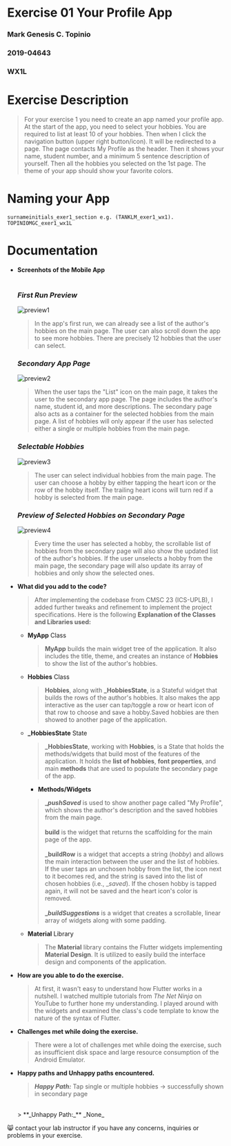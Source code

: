 # Exercise 01 Your Profile App
### Mark Genesis C. Topinio
### 2019-04643
### WX1L

# Exercise Description
> For your exercise 1 you need to create an app named your profile app. At the start of the app, you need to select your hobbies. You are required to list at least 10 of your hobbies. Then when I click the navigation button (upper right button/icon). It will be redirected to a page. The page contacts My Profile as the header. Then it shows your name, student number, and a minimum 5 sentence description of yourself. Then all the hobbies you selected on the 1st page. The theme of your app should show your favorite colors. 

# Naming your App
```
surnameinitials_exer1_section e.g. (TANKLM_exer1_wx1).
TOPINIOMGC_exer1_wx1L
```

# Documentation
- **Screenhots of the Mobile App**<br/><br/>
    ### _First Run Preview_
    ![preview1](images/preview1.png) <br/>
    > In the app's first run, we can already see a list of the author's hobbies on the main page. The user can also scroll down the app to see more hobbies. There are precisely 12 hobbies that the user can select.

    ### _Secondary App Page_
    ![preview2](images/preview2.png) <br/>
    > When the user taps the "List" icon on the main page, it takes the user to the secondary app page. The page includes the author's name, student id, and more descriptions. The secondary page also acts as a container for the selected hobbies from the main page. A list of hobbies will only appear if the user has selected either a single or multiple hobbies from the main page.

    ### _Selectable Hobbies_
    ![preview3](images/preview3.png) <br/>
    > The user can select individual hobbies from the main page. The user can choose a hobby by either tapping the heart icon or the row of the hobby itself. The trailing heart icons will turn red if a hobby is selected from the main page.

    ### _Preview of Selected Hobbies on Secondary Page_
    ![preview4](images/preview4.png) <br/>
    > Every time the user has selected a hobby, the scrollable list of hobbies from the secondary page will also show the updated list of the author's hobbies. If the user unselects a hobby from the main page, the secondary page will also update its array of hobbies and only show the selected ones.



- **What did you add to the code?**

    >After implementing the codebase from CMSC 23 (ICS-UPLB), I added further tweaks and refinement to implement the project specifications. Here is the following **Explanation of the Classes and Libraries used:**
    - **MyApp** Class
        > **MyApp** builds the main widget tree of the application. It also includes the title, theme, and creates an instance of **Hobbies** to show the list of the author's hobbies.
    - **Hobbies** Class
        > **Hobbies**, along with **_HobbiesState**, is a Stateful widget that builds the rows of the author's hobbies. It also makes the app interactive as the user can tap/toggle a row or heart icon of that row to choose and save a hobby.Saved hobbies are then showed to another page of the application.
    - **_HobbiesState** State
        > **_HobbiesState**, working with **Hobbies**, is a State that holds the methods/widgets that build most of the features of the application. It holds the **list of hobbies**, **font properties**, and main **methods** that are used to populate the secondary page of the app.
    
        - **Methods/Widgets**
        > **__pushSaved_** is used to show another page called "My Profile", which shows the author's description and the saved hobbies from the main page.
        </br></br>
        > **build** is the widget that returns the scaffolding for the main page of the app.
        </br></br>
        **_buildRow** is a widget that accepts a string (_hobby_) and allows the main interaction between the user and the list of hobbies. If the user taps an unchosen hobby from the list, the icon next to it becomes red, and the string is saved into the list of chosen hobbies (i.e., __saved_). If the chosen hobby is tapped again, it will not be saved and the heart icon's color is removed.
        </br></br>
        **__buildSuggestions_** is a widget that creates a scrollable, linear array of widgets along with some padding.
    - **Material** Library
        > The **Material** library contains the Flutter widgets implementing **Material Design**. It is utilized to easily build the interface design and components of the application.
- **How are you able to do the exercise.**
    > At first, it wasn't easy to understand how Flutter works in a nutshell. I watched multiple tutorials from _The Net Ninja_ on YouTube to further hone my understanding. I played around with the widgets and examined the class's code template to know the nature of the syntax of Flutter.
- **Challenges met while doing the exercise.**
    > There were a lot of challenges met while doing the exercise, such as insufficient disk space and large resource consumption of the Android Emulator.
- **Happy paths and Unhappy paths encountered.**
    > **_Happy Path:_** Tap single or multiple hobbies -> successfully shown in secondary page
    </br>
    > **_Unhappy Path:_** _None_

:smile_cat: contact your lab instructor if you have any concerns, inquiries or problems in your exercise.
